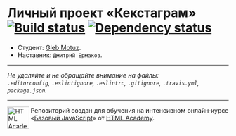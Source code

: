 # Личный проект «Кекстаграм» [![Build status][travis-image]][travis-url] [![Dependency status][dependency-image]][dependency-url]

* Студент: [Gleb Motuz](https://up.htmlacademy.ru/javascript/5/user/184288).
* Наставник: `Дмитрий Ермаков`.

---

_Не удаляйте и не обращайте внимание на файлы:_<br>
_`.editorconfig`, `.eslintignore`, `.eslintrc`, `.gitignore`, `.travis.yml`, `package.json`._

---

<a href="https://htmlacademy.ru/intensive/javascript"><img align="left" width="50" height="50" title="HTML Academy" src="https://up.htmlacademy.ru/static/img/intensive/javascript/logo-for-github.svg"></a>

Репозиторий создан для обучения на интенсивном онлайн‑курсе «[Базовый JavaScript](https://htmlacademy.ru/intensive/javascript)» от [HTML Academy](https://htmlacademy.ru).

[travis-image]: https://travis-ci.org/htmlacademy-javascript/184288-kekstagram.svg?branch=master
[travis-url]: https://travis-ci.org/htmlacademy-javascript/184288-kekstagram
[dependency-image]: https://david-dm.org/htmlacademy-javascript/184288-kekstagram.svg?style=flat-square
[dependency-url]: https://david-dm.org/htmlacademy-javascript/184288-kekstagram
